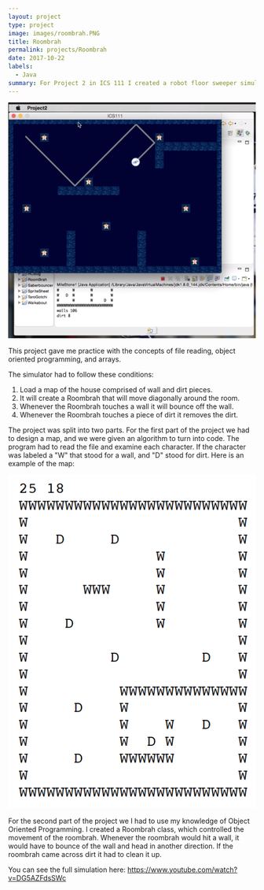 ```yaml
---
layout: project
type: project
image: images/roombrah.PNG
title: Roombrah
permalink: projects/Roombrah
date: 2017-10-22
labels:
  - Java
summary: For Project 2 in ICS 111 I created a robot floor sweeper simulation .
---
```


<img class="ui medium right floated rounded image" src="/images/roombrah.PNG">

This project gave me practice with the concepts of file reading, object oriented programming, and arrays.

The simulator had to follow these conditions: 
1. Load a map of the house comprised of wall and dirt pieces.
2. It will create a Roombrah that will move diagonally around the room.
3. Whenever the Roombrah touches a wall it will bounce off the wall.
4. Whenever the Roombrah touches a piece of dirt it removes the dirt.

The project was split into two parts. 
For the first part of the project we had to design a map, and we were given an algorithm to turn into code. The program had to read the file and examine each character. If the character was labeled a "W" that stood for a wall, and "D" stood for dirt. Here is an example of the map: 

<img class="ui medium right floated rounded image" src="/images/map.PNG">

For the second part of the project we I had to use my knowledge of Object Oriented Programming. I created a Roombrah class, which controlled the movement of the roombrah. Whenever the roombrah would hit a wall, it would have to bounce of the wall and head in another direction. If the roombrah came across dirt it had to clean it up. 


You can see the full simulation here: https://www.youtube.com/watch?v=DG5AZFdsSWc
